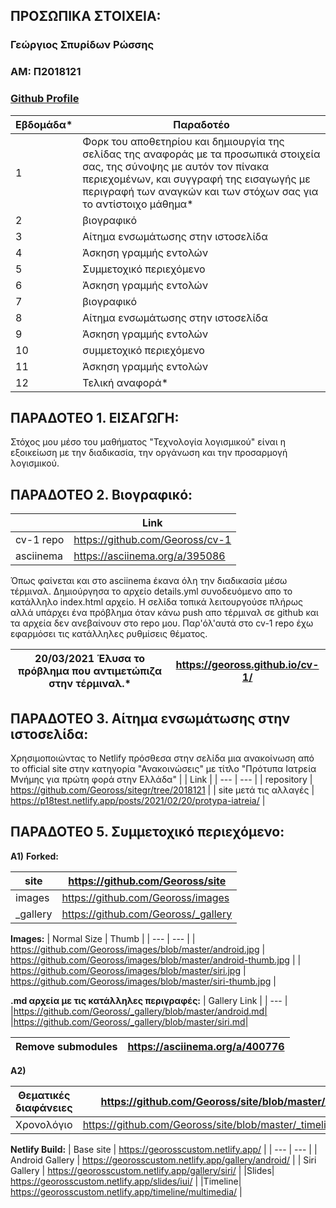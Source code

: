 ## ΠΡΟΣΩΠΙΚΑ ΣΤΟΙΧΕΙΑ:

### Γεώργιος Σπυρίδων Ρώσσης
### ΑΜ: Π2018121
### [Github Profile](https://github.com/Geoross)

| Εβδομάδα* | Παραδοτέο |
| --- | --- |
| 1 | Φορκ του αποθετηρίου και δημιουργία της σελίδας της αναφοράς με τα προσωπικά στοιχεία σας, της σύνοψης με αυτόν τον πίνακα περιεχομένων, και συγγραφή της εισαγωγής με περιγραφή των αναγκών και των στόχων σας για το αντίστοιχο μάθημα* |
| 2 | βιογραφικό |
| 3 | Αίτημα ενσωμάτωσης στην ιστοσελίδα |
| 4 | Άσκηση γραμμής εντολών |
| 5 | Συμμετοχικό περιεχόμενο |
| 6 | Άσκηση γραμμής εντολών |
| 7 | βιογραφικό |
| 8 | Αίτημα ενσωμάτωσης στην ιστοσελίδα |
| 9 | Άσκηση γραμμής εντολών |
| 10 | συμμετοχικό περιεχόμενο |
| 11 | Άσκηση γραμμής εντολών |
| 12 | Τελική αναφορά* |


## ΠΑΡΑΔΟΤΕΟ 1. <a name="P">ΕΙΣΑΓΩΓΗ:</a>
Στόχος μου μέσο του μαθήματος "Τεχνολογία λογισμικού" είναι η εξοικείωση με την διαδικασία, την οργάνωση και την προσαρμογή λογισμικού.

## ΠΑΡΑΔΟΤΕΟ 2. Βιογραφικό:             
| | Link |
| --- | --- |
| cv-1 repo | https://github.com/Geoross/cv-1 |
| asciinema | https://asciinema.org/a/395086 |

Όπως φαίνεται και στο asciinema έκανα όλη την διαδικασία μέσω τέρμιναλ. Δημιούργησα το αρχείο details.yml συνοδευόμενο απο το κατάλληλο index.html αρχείο. Η σελίδα τοπικά    λειτουργούσε πλήρως αλλά υπάρχει ένα πρόβλημα όταν κάνω push απο τέρμιναλ σε github και τα αρχεία δεν ανεβαίνουν στο repo μου. Παρ'όλ'αυτά στο cv-1 repo έχω εφαρμόσει τις κατάλληλες ρυθμίσεις θέματος.


| 20/03/2021 Έλυσα το πρόβλημα που αντιμετώπιζα στην τέρμιναλ.* | https://geoross.github.io/cv-1/ |
| --- | --- |

## ΠΑΡΑΔΟΤΕΟ 3. Αίτημα ενσωμάτωσης στην ιστοσελίδα:
Χρησιμοποιώντας το Netlify πρόσθεσα στην σελίδα μια ανακοίνωση από το official site στην κατηγορία "Ανακοινώσεις" με τίτλο "Πρότυπα Ιατρεία Μνήμης για πρώτη φορά στην Ελλάδα"
|  | Link |
| --- | --- |
| repository | https://github.com/Geoross/sitegr/tree/2018121 |
| site μετά τις αλλαγές | https://p18test.netlify.app/posts/2021/02/20/protypa-iatreia/ |


## ΠΑΡΑΔΟΤΕΟ 5. Συμμετοχικό περιεχόμενο:            
**A1)**
**Forked:**

| site | https://github.com/Geoross/site |
| --- | --- |
| images | https://github.com/Geoross/images |
| _gallery | https://github.com/Geoross/_gallery |

**Images:**
| Normal Size | Thumb |
| --- | --- |
| https://github.com/Geoross/images/blob/master/android.jpg | https://github.com/Geoross/images/blob/master/android-thumb.jpg |
| https://github.com/Geoross/images/blob/master/siri.jpg | https://github.com/Geoross/images/blob/master/siri-thumb.jpg |

**.md αρχεία με τις κατάλληλες περιγραφές:**
| Gallery Link |
| --- |
  |https://github.com/Geoross/_gallery/blob/master/android.md|
  |https://github.com/Geoross/_gallery/blob/master/siri.md| 


| Remove submodules | https://asciinema.org/a/400776 |
| --- | --- |


**A2)**

| Θεματικές διαφάνειες | https://github.com/Geoross/site/blob/master/_slides/iui.md |
| --- | --- |
| Χρονολόγιο | https://github.com/Geoross/site/blob/master/_timeline/multimedia.md |

**Netlify Build:**
| Base site | https://georosscustom.netlify.app/ |
| --- | --- |
| Android Gallery | https://georosscustom.netlify.app/gallery/android/ |
| Siri Gallery | https://georosscustom.netlify.app/gallery/siri/ |
|Slides| https://georosscustom.netlify.app/slides/iui/ | 
|Timeline| https://georosscustom.netlify.app/timeline/multimedia/ |
